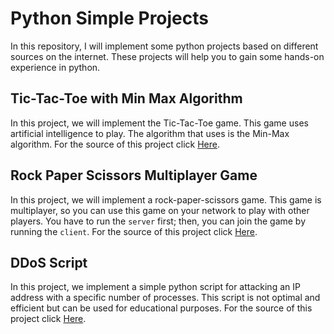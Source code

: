 # Python Simple Projects
In this repository, I will implement some python projects based on different sources on the internet. These projects will help you to gain some hands-on experience in python.

## Tic-Tac-Toe with Min Max Algorithm
In this project, we will implement the Tic-Tac-Toe game. This game uses artificial intelligence to play. The algorithm that uses is the Min-Max algorithm.
For the source of this project click [Here](https://www.youtube.com/watch?v=8ext9G7xspg&t=2153s&ab_channel=freeCodeCamp.org).

## Rock Paper Scissors Multiplayer Game
In this project, we will implement a rock-paper-scissors game. This game is multiplayer, so you can use this game on your network to play with other players. You have to run the `server` first; then, you can join the game by running the `client`.
For the source of this project click [Here](https://www.youtube.com/watch?v=XGf2GcyHPhc&t=15732s&ab_channel=freeCodeCamp.org).

## DDoS Script
In this project, we implement a simple python script for attacking an IP address with a specific number of processes. This script is not optimal and efficient but can be used for educational purposes.
For the source of this project click [Here](https://www.youtube.com/watch?v=FGdiSJakIS4&ab_channel=freeCodeCamp.org).
